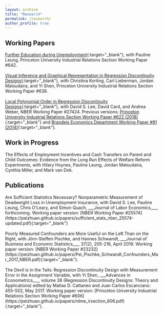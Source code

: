 ```yaml
---
layout: archive
title: "Research"
permalink: /research/
author_profile: true
---
```


<h2>Working Papers</h2>

[Further Education during Unemployment](https://peizhuan.github.io/papers/opportunity_may_2020_wp.pdf){:target="_blank"}, with Pauline Leung, Princeton University Industrial Relations Section Working Paper #642.<br>
<br>
[Visual Inference and Graphical Representation in Regression Discontinuity Designs](https://peizhuan.github.io/papers/rd_graph-2020-02-25_WP.pdf){:target="_blank"}, with Christina Korting, Carl Lieberman, Jordan Matsudaira, and Yi Shen, Princeton University Industrial Relations Section Working Paper #638.<br>
<br>
[Local Polynomial Order in Regression Discontinuity Designs](https://peizhuan.github.io/papers/local_poly_order_nber_27424.pdf){:target="_blank"}, with David S. Lee, David Card, and Andrea Weber, NBER Working Paper #27424. Previous versions: [Princeton University Industrial Relations Section Working Paper #622 (2018)](https://peizhuan.github.io/papers/local_poly_order_irsection_622.pdf){:target="_blank"} and [Brandeis Economics Department Working Paper #81 (2014)](https://peizhuan.github.io/papers/local_poly_order-10-21-14-web.pdf){:target="_blank"}.<br>
<h2>Work in Progress</h2>
The Effects of Employment Incentives and Cash Transfers on Parent and Child Outcomes: Evidence from the Long Run Effects of Welfare Reform Experiments, with Hilary Hoynes, Pauline Leung, Jordan Matsudaira, Cynthia Miller, and Mark van Dok.<br>
<h2>Publications</h2>
Are Sufficient Statistics Necessary? Nonparametric Measurement of Deadweight Loss in Unemployment Insurance, with David S. Lee, Pauline Leung, Chris O'Leary, and Simon Quach, ___Journal of Labor Economics___, forthcoming. Working paper version: [NBER Working Paper #25574](https://peizhuan.github.io/papers/sufficient_stats_nber_25574-updated.pdf){:target="_blank"}<br>
<br>
Poorly Measured Confounders are More Useful on the Left Than on the Right, with Jörn-Steffen Pischke, and Hannes Schwandt, ___Journal of Business and Economic Statistics___, 37(2), 205-216, April 2019. Working paper version: [NBER Working Paper #23232](https://peizhuan.github.io/papers/Pei_Pischke_Schwandt_Confounders_Mar_2017_NBER.pdf){:target="_blank"}.<br>
<br>
The Devil is in the Tails: Regression Discontinuity Design with Measurement Error in the Assignment Variable, with Yi Shen, ___Advances in Econometrics___, volume 38 (Regression Discontinuity Designs: Theory and Applications) edited by Matias D. Cattaneo and Juan Carlos Escanciano: 455-502, May 2017. Working paper version: [Princeton University Industrial Relations Section Working Paper #606](https://peizhuan.github.io/papers/rdme_irsection_606.pdf){:target="_blank"}.
